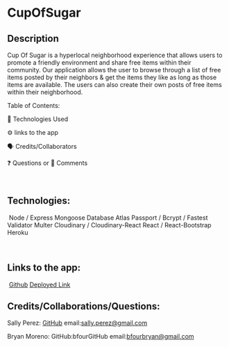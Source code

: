 # CupOfSugar

## Description 
​Cup Of Sugar is a hyperlocal neighborhood experience that allows users to promote a friendly environment and share free items within their community.
Our application allows the user to browse through a list of free items posted by their neighbors & get the items they like as long as those items are available.
The users can also create their own posts of free items within their neighborhood.



​Table of Contents:

🔧 Technologies Used

⚙️ links to the app

🗣️ Credits/Collaborators

❓ Questions or 💬 Comments

​
## Technologies:
​
Node / Express
Mongoose Database Atlas
Passport / Bcrypt / Fastest Validator
Multer
Cloudinary / Cloudinary-React
React / React-Bootstrap
Heroku


​
​
## Links to the app:
​
[Github](https://github.com/bfourGitHub/cup-o-sugar)
[Deployed Link](https://hyperlocal-cup-of-sugar.herokuapp.com/)
​
​


## Credits/Collaborations/Questions:

Sally Perez:
[GitHub](https://github.com/SeattleSal)
email:sally.perez@gmail.com

Bryan Moreno:
GitHub:bfourGitHub
email:bfourbryan@gmail.com
​

